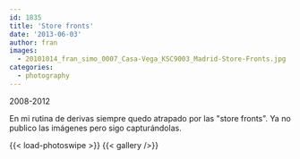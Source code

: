 ```yaml
---
id: 1835
title: 'Store fronts'
date: '2013-06-03'
author: fran
images:
  - 20101014_fran_simo_0007_Casa-Vega_KSC9003_Madrid-Store-Fronts.jpg
categories:
  - photography
---
```


2008-2012

En mi rutina de derivas siempre quedo atrapado por las "store fronts". Ya no publico las imágenes pero sigo
capturándolas.

<!--more-->
{{< load-photoswipe >}}
{{< gallery />}}
